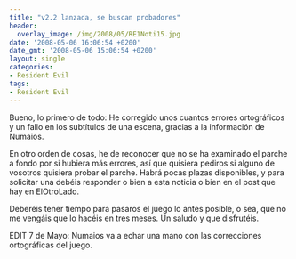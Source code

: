 ```yaml
---
title: "v2.2 lanzada, se buscan probadores"
header:
  overlay_image: /img/2008/05/RE1Noti15.jpg
date: '2008-05-06 16:06:54 +0200'
date_gmt: '2008-05-06 15:06:54 +0200'
layout: single
categories:
- Resident Evil
tags:
- Resident Evil
---
```

Bueno, lo primero de todo: He corregido unos cuantos errores ortográficos y un fallo 
en los subtítulos de una escena, gracias a la información de Numaios.

En otro orden de cosas, he de reconocer que no se ha examinado el parche a fondo por 
si hubiera más errores, así que quisiera pediros si alguno de vosotros quisiera probar 
el parche. Habrá pocas plazas disponibles, y para solicitar una debéis responder o bien 
a esta noticia o bien en el post que hay en ElOtroLado.

Deberéis tener tiempo para pasaros el juego lo antes posible, o sea, que no me vengáis 
que lo hacéis en tres meses. Un saludo y que disfrutéis.

EDIT 7 de Mayo: Numaios va a echar una mano con las correcciones ortográficas del juego.
